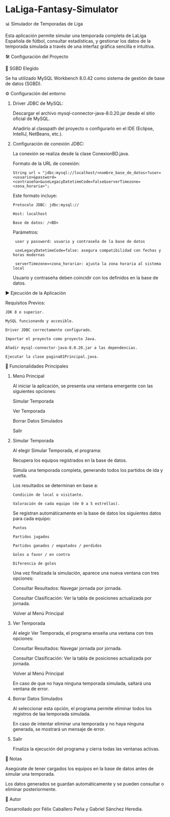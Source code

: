 # LaLiga-Fantasy-Simulator
📊 Simulador de Temporadas de Liga

Esta aplicación permite simular una temporada completa de LaLiga Española de fútbol, consultar estadísticas, y gestionar los datos de la temporada simulada a través de una interfaz gráfica sencilla e intuitiva.



🛠️ Configuración del Proyecto

📌 SGBD Elegido

Se ha utilizado MySQL Workbench 8.0.42 como sistema de gestión de base de datos (SGBD).



⚙️ Configuración del entorno

1. Driver JDBC de MySQL:

    Descargar el archivo mysql-connector-java-8.0.20.jar desde el sitio oficial de MySQL.
  
    Añadirlo al classpath del proyecto o configurarlo en el IDE (Eclipse, IntelliJ, NetBeans, etc.).

2. Configuración de conexión JDBC:

   La conexión se realiza desde la clase ConexionBD.java.

   Formato de la URL de conexión:

       String url = "jdbc:mysql://localhost/<nombre_base_de_datos>?user=<usuario>&password=<contraseña>&useLegacyDatetimeCode=false&serverTimezone=<zona_horaria>";

   Este formato incluye:

       Protocolo JDBC: jdbc:mysql://

       Host: localhost

       Base de datos: /<BD>

   Parámetros:

        user y password: usuario y contraseña de la base de datos

        useLegacyDatetimeCode=false: asegura compatibilidad con fechas y horas modernas

        serverTimezone=<zona_horaria>: ajusta la zona horaria al sistema local

   Usuario y contraseña deben coincidir con los definidos en la base de datos.

   

▶️ Ejecución de la Aplicación

  Requisitos Previos:

    JDK 8 o superior.

    MySQL funcionando y accesible.

    Driver JDBC correctamente configurado.   

    Importar el proyecto como proyecto Java.

    Añadir mysql-connector-java-8.0.20.jar a las dependencias.

    Ejecutar la clase pagina01Principal.java.

  
  
🚀 Funcionalidades Principales
1. Menú Principal
   
    Al iniciar la aplicación, se presenta una ventana emergente con las siguientes opciones:
  
    Simular Temporada

    Ver Temporada
  
    Borrar Datos Simulados
  
    Salir



2. Simular Temporada
    
   Al elegir Simular Temporada, el programa:
   
     Recupera los equipos registrados en la base de datos.
   
     Simula una temporada completa, generando todos los partidos de ida y vuelta.
   
     Los resultados se determinan en base a:
   
       Condición de local o visitante.
   
       Valoración de cada equipo (de 0 a 5 estrellas).
   
     Se registran automáticamente en la base de datos los siguientes datos para cada equipo:

       Puntos

       Partidos jugados
   
       Partidos ganados / empatados / perdidos
   
       Goles a favor / en contra
   
       Diferencia de goles
   
    Una vez finalizada la simulación, aparece una nueva ventana con tres opciones:
   
      Consultar Resultados: Navegar jornada por jornada.
   
      Consultar Clasificación: Ver la tabla de posiciones actualizada por jornada.
   
      Volver al Menú Principal
   


3. Ver Temporada

    Al elegir Ver Temporada, el programa enseña una ventana con tres opciones:

      Consultar Resultados: Navegar jornada por jornada.
   
      Consultar Clasificación: Ver la tabla de posiciones actualizada por jornada.
   
      Volver al Menú Principal

   En caso de que no haya ninguna temporada simulada, saltará una ventana de error.

  

4. Borrar Datos Simulados
   
   Al seleccionar esta opción, el programa permite eliminar todos los registros de laa temporada simulada.

   En caso de intentar eliminar una temporada y no haya ninguna generada, se mostrará un mensaje de error.



5. Salir
   
   Finaliza la ejecución del programa y cierra todas las ventanas activas.



📝 Notas

Asegúrate de tener cargados los equipos en la base de datos antes de simular una temporada.

Los datos generados se guardan automáticamente y se pueden consultar o eliminar posteriormente.



📌 Autor

Desarrollado por Félix Caballero Peña y Gabriel Sánchez Heredia.
